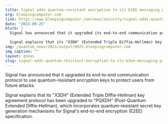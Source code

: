 ```yaml
---
title: Signal adds quantum-resistant encryption to its E2EE messaging protocol
org: bleepingcomputer.com
link: https://www.bleepingcomputer.com/news/security/signal-adds-quantum-resistant-encryption-to-its-e2ee-messaging-protocol/
date: "2023-09-25"
blurb: |
  Signal has announced that it upgraded its end-to-end communication protocol to use quantum-resistant encryption keys to protect users from future attacks.

  Signal explains that its "X3DH" (Extended Triple Diffie-Hellman) key agreement protocol has been upgraded to "PQXDH" (Post-Quantum Extended Diffie-Hellman), which incorporates quantum-resistant secret key generation mechanisms for Signal's end-to-end encryption (E2EE) specification.
img: /quantum_news/2023/output/0925.bleepingcomputer.com
img_caption: ""
layout: qnews
slug: signal-adds-quantum-resistant-encryption-to-its-e2ee-messaging-protocol
---
```


Signal has announced that it upgraded its end-to-end communication protocol to use quantum-resistant encryption keys to protect users from future attacks.

Signal explains that its "X3DH" (Extended Triple Diffie-Hellman) key agreement protocol has been upgraded to "PQXDH" (Post-Quantum Extended Diffie-Hellman), which incorporates quantum-resistant secret key generation mechanisms for Signal's end-to-end encryption (E2EE) specification.
